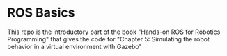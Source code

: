 # ROS Basics

This repo is the introductory part of the book "Hands-on ROS for Robotics Programming"
that gives the code for "Chapter 5: Simulating the robot behavior in a virtual environment with Gazebo"
